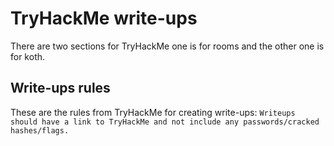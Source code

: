 # TryHackMe write-ups

There are two sections for TryHackMe one is for rooms and the other one is for koth.


## Write-ups rules
These are the rules from TryHackMe for creating write-ups:
`Writeups should have a link to TryHackMe and not include any passwords/cracked hashes/flags.`